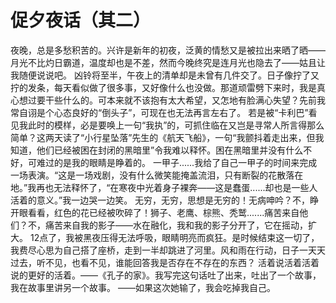# 促夕夜话（其二）
 夜晚，总是多愁积苦的。兴许是新年的初夜，泛黄的情愁又是被拉出来晒了晒——月光不比灼日霸道，温度却也是不差，然而今晚终究是连月光也隐去了——姑且让我随便说说吧。
 凶铃将至半，午夜上的清单却是未曾有几件交了。日子像拧了又拧的发条，每天看似做了很多事，又好像什么也没做。那道顽雷劈下来时，我是真心想过要干些什么的。可本来就不该抱有太大希望，又怎地有脸满心失望？先前我常自诩是个心态良好的“倒头子”，可现在也无法再言左右了。
若是被“卡利巴”看见我此时的模样，必是要唤上一句“我执”的，可抓住临在又岂是寻常人所言得那么简单？这两天读了“小行星坠落”先生的《航天飞船》，一句“我颤抖着走出来，但我知道，他们已经被困在封闭的黑暗里”令我难以释怀。困在黑暗里并没有什么不好，可难过的是我的眼睛是睁着的。
 一甲子......我给了自己一甲子的时间来完成一场表演。“这是一场戏剧，没有什么微笑能掩盖流泪，只有断裂的花散落在地。”我再也无法释怀了，“在寒夜中光着身子裸奔——这是蠢蛋......却也是一些人活着的意义。”我一边哭一边笑。
 无穷，无穷，思想是无穷的！无病呻吟？不，睁开眼看看，红色的花已经被吹碎了！狮子、老鹰、棕熊、秃鹫.......痛苦来自他们？不，痛苦来自我的影子——水在融化，我和我的影子分开了，它在摇动，扩大。
 12点了，我被黑夜压得无法呼吸，眼睛明亮而疯狂。是时候结束这一切了，我费尽心思为自己搭了座桥，走到一半却跳进了河里。风和雨在行动，日子一天天过去，听不见，也看不见，谁能回答我是否存在不存在的东西？
 活着说活着活着说的更好的活着。——《孔子的家》。我写完这句话吐了出来，吐出了一个故事，我在故事里讲另一个故事。
 ——如果这次她输了，我会吃掉我自己。